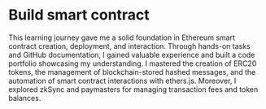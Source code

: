 # Build smart contract

This learning journey gave me a solid foundation in Ethereum smart contract creation, deployment, and interaction. Through hands-on tasks and GitHub documentation, I gained valuable experience and built a code portfolio showcasing my understanding. I mastered the creation of ERC20 tokens, the management of blockchain-stored hashed messages, and the automation of smart contract interactions with ethers.js. Moreover, I explored zkSync and paymasters for managing transaction fees and token balances.
